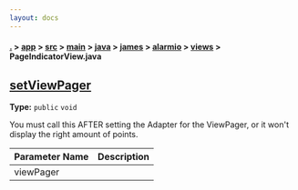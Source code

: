 ```yaml
---
layout: docs
---
```

#### [.](./../../../../../../../index) > [app](./../../../../../../index) > [src](./../../../../../index) > [main](./../../../../index) > [java](./../../../index) > [james](./../../index) > [alarmio](./../index) > [views](./index) > **PageIndicatorView.java**

## [setViewPager](https://github.com/TheAndroidMaster/Alarmio/blob/master/app/src/main/java/james/alarmio/views/PageIndicatorView.java#L144)

**Type:** `public` `void`

You must call this AFTER setting the Adapter for the ViewPager, or it won't display the right amount of points. 





|Parameter Name|Description|
|-----|-----|
|viewPager| |








